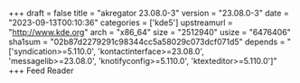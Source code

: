 +++
draft = false
title = "akregator 23.08.0-3"
version = "23.08.0-3"
date = "2023-09-13T00:10:36"
categories = ['kde5']
upstreamurl = "http://www.kde.org"
arch = "x86_64"
size = "2512940"
usize = "6476406"
sha1sum = "02b87d2279291c98344cc5a58029c073dcf071d5"
depends = "['syndication>=5.110.0', 'kontactinterface>=23.08.0', 'messagelib>=23.08.0', 'knotifyconfig>=5.110.0', 'ktexteditor>=5.110.0']"
+++
Feed Reader